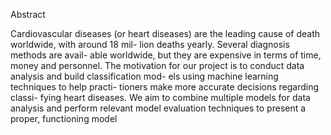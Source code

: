 Abstract



Cardiovascular diseases (or heart diseases) are the
leading cause of death worldwide, with around 18 mil-
lion deaths yearly. Several diagnosis methods are avail-
able worldwide, but they are expensive in terms of time,
money and personnel. The motivation for our project is
to conduct data analysis and build classification mod-
els using machine learning techniques to help practi-
tioners make more accurate decisions regarding classi-
fying heart diseases. We aim to combine multiple models
for data analysis and perform relevant model evaluation
techniques to present a proper, functioning model
